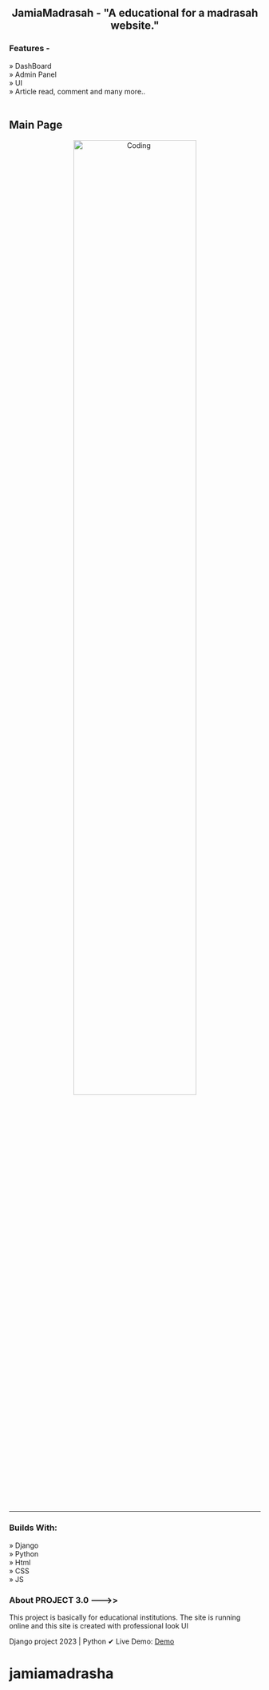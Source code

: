 <h2 align='center'>JamiaMadrasah - "A educational for a madrasah website."</h2>

<h3>Features - </h3>
» DashBoard <br>
» Admin Panel <br>
» UI <br>
» Article read, comment and many more.. <br>
<br>

<h2>
Main Page
</h2>

<div align='center'>
  <img align="center" alt="Coding" width="70%" src="https://github-production-user-asset-6210df.s3.amazonaws.com/109217697/270954764-6673e332-c72a-4f70-b31b-2b80492d9c69.png">
 <hr>

</div>


<h3>Builds With:</h3>

» Django <br>
» Python <br>
» Html <br>
» CSS <br>
» JS <br>

<h3>About PROJECT 3.0 --->> </h3>
<p>This project is basically for educational institutions. The site is running online and this site is created with professional look UI</p>

Django project 2023 | Python
✔ Live Demo: <a href='https://coaching.pythonanywhere.com/'> Demo</a>







# jamiamadrasha
